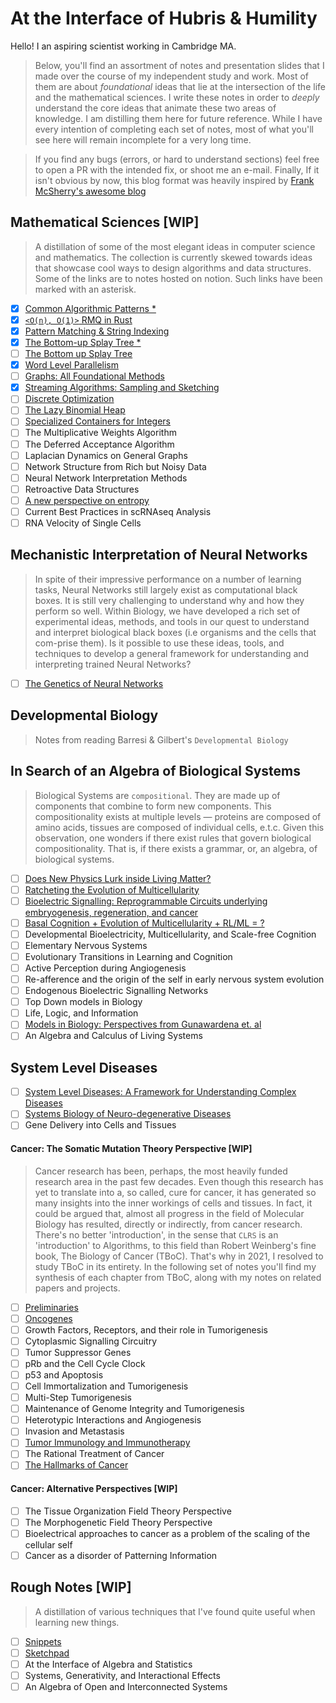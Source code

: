 # At the Interface of Hubris & Humility

Hello! I an aspiring scientist working in Cambridge MA.

> Below, you'll find an assortment of notes and presentation slides that I made over the course of my independent study and work. Most of them are about _foundational_ ideas that lie at the intersection of the life and the mathematical sciences. I write these notes in order to _deeply_ understand the core ideas that animate these two areas of knowledge. I am distilling them here for future reference. While I have every intention of completing each set of notes, most of what you'll see here will remain incomplete for a very long time.


> If you find any bugs (errors, or hard to understand sections) feel free to open a PR with the intended fix, or shoot me an e-mail. Finally, If it isn't obvious by now, this blog format was heavily inspired by [Frank McSherry's awesome blog](https://github.com/frankmcsherry/blog)

## Mathematical Sciences [WIP]

> A distillation of some of the most elegant ideas in computer science and mathematics. The collection is currently skewed towards ideas that showcase cool ways to design algorithms and data structures. Some of the links are to notes hosted on notion. Such links have been marked with an asterisk.

- [x]  [Common Algorithmic Patterns *](https://www.notion.so/A-note-on-algorithmic-design-patterns-20e50d39c99945e3ad8dfb804177ab3f)
- [x]  [`<O(n), O(1)>` RMQ in Rust](posts/mathematical-sciences/rmq.md)
- [x]  [Pattern Matching & String Indexing](posts/mathematical-sciences/string_indexing.md)
- [x]  [The Bottom-up Splay Tree *](https://www.notion.so/Splay-Trees-3942f6942b7f4b06b5f666912f26a33a)
- [ ]  [The Bottom up Splay Tree](posts/mathematical-sciences/splay.md)
- [x]  [Word Level Parallelism](posts/mathematical-sciences/wlp.md)
- [ ]  [Graphs: All Foundational Methods](posts/mathematical-sciences/graphs.md)
- [x]  [Streaming Algorithms: Sampling and Sketching](posts/mathematical-sciences/sketching.md)
- [ ]  [Discrete Optimization](posts/mathematical-sciences/optimization.md)
- [ ]  [The Lazy Binomial Heap](posts/mathematical-sciences/binomial.md)
- [ ]  [Specialized Containers for Integers](posts/mathematical-sciences/integer.md)
- [ ] The Multiplicative Weights Algorithm
- [ ] The Deferred Acceptance Algorithm
- [ ] Laplacian Dynamics on General Graphs
- [ ] Network Structure from Rich but Noisy Data
- [ ] Neural Network Interpretation Methods
- [ ] Retroactive Data Structures
- [ ] [A new perspective on entropy](posts/mathematical-sciences/tdb_entropy.md)
- [ ] Current Best Practices in scRNAseq Analysis
- [ ] RNA Velocity of Single Cells

## Mechanistic Interpretation of Neural Networks

> In spite of their impressive performance on a number of learning tasks, Neural Networks still largely exist as computational black boxes. It is still very challenging to understand why and how they perform so well.
> Within Biology, we have developed a rich set of experimental ideas, methods, and tools in our quest to understand and interpret biological black boxes (i.e organisms and the cells that com-prise them). Is it possible to use these ideas, tools, and techniques to develop a general framework for understanding and interpreting trained Neural Networks?

- [ ] [The Genetics of Neural Networks](posts/genetics-plus-anns/genetics%2Bnn.md)

## Developmental Biology

> Notes from reading Barresi & Gilbert's `Developmental Biology`


## In Search of an Algebra of Biological Systems

> Biological Systems are `compositional`. They are made up of components that combine to form new components. This compositionality exists at multiple levels — proteins are composed of amino acids, tissues are composed of individual cells, e.t.c. Given this observation, one wonders if there exist rules that govern biological compositionality. That is, if there exists a grammar, or, an algebra, of biological systems.

- [ ] [Does New Physics Lurk inside Living Matter?](posts/algebra-of-living-systems/new_physics.md)
- [ ] [Ratcheting the Evolution of Multicellularity](posts/algebra-of-living-systems/ratchet.md)
- [ ] [Bioelectric Signalling: Reprogrammable Circuits underlying embryogenesis, regeneration, and cancer](posts/algebra-of-living-systems/levin_cell_2021.md)
- [ ] [Basal Cognition + Evolution of Multicellularity + RL/ML = ?](posts/rl-plus-basal-cognition/basal_rl.md)
- [ ] Developmental Bioelectricity, Multicellularity, and Scale-free Cognition
- [ ] Elementary Nervous Systems
- [ ] Evolutionary Transitions in Learning and Cognition
- [ ] Active Perception during Angiogenesis
- [ ] Re-afference and the origin of the self in early nervous system evolution
- [ ] Endogenous Bioelectric Signalling Networks
- [ ] Top Down models in Biology
- [ ] Life, Logic, and Information
- [ ] [Models in Biology: Perspectives from Gunawardena et. al](posts/algebra-of-living-systems/models.md)
- [ ] An Algebra and Calculus of Living Systems

## System Level Diseases

- [ ]  [System Level Diseases: A Framework for Understanding Complex Diseases](posts/system-level-diseases/system_level.md)
- [ ]  [Systems Biology of Neuro-degenerative Diseases](posts/system-level-diseases/systems_biology.md)
- [ ] Gene Delivery into Cells and Tissues

#### Cancer: The Somatic Mutation Theory Perspective [WIP]

> Cancer research has been, perhaps, the most heavily funded research area in the past few decades. Even though this research has yet to translate into a, so called, cure for cancer, it has generated so many insights into the inner workings of cells and tissues. In fact, it could be argued that, almost all progress in the  field of Molecular Biology has resulted, directly or indirectly, from cancer research.
> There's no better 'introduction', in the sense that `CLRS` is an 'introduction' to Algorithms, to this field than Robert Weinberg's fine book, The Biology of Cancer (TBoC). That's why in 2021, I resolved to study TBoC in its entirety. In the following set of notes you'll find my synthesis of each chapter from TBoC, along with my notes on related papers and projects.

- [ ]  [Preliminaries](posts/system-level-diseases/prelim.md)
- [ ]  [Oncogenes](posts/system-level-diseases/oncogenes.md)
- [ ]  Growth Factors, Receptors, and their role in Tumorigenesis
- [ ]  Cytoplasmic Signalling Circuitry
- [ ]  Tumor Suppressor Genes
- [ ]  pRb and the Cell Cycle Clock
- [ ]  p53 and Apoptosis
- [ ]  Cell Immortalization and Tumorigenesis
- [ ]  Multi-Step Tumorigenesis
- [ ]  Maintenance of Genome Integrity and Tumorigenesis
- [ ]  Heterotypic Interactions and Angiogenesis
- [ ]  Invasion and Metastasis
- [ ]  [Tumor Immunology and Immunotherapy](posts/system-level-diseases/immunotherapy.md)
- [ ]  The Rational Treatment of Cancer
- [ ]  [The Hallmarks of Cancer](posts/system-level-diseases/cancer_hallmarks.md)

#### Cancer: Alternative Perspectives [WIP]

- [ ] The Tissue Organization Field Theory Perspective
- [ ] The Morphogenetic Field Theory Perspective
- [ ] Bioelectrical approaches to cancer as a problem of the scaling of the cellular self
- [ ] Cancer as a disorder of Patterning Information

## Rough Notes [WIP]

> A distillation of various techniques that I've found quite useful when learning new things.

- [ ] [Snippets](posts/working-log/cogent.md)
- [ ] [Sketchpad](posts/working-log/a.md)
- [ ] At the Interface of Algebra and Statistics
- [ ] Systems, Generativity, and Interactional Effects
- [ ] An Algebra of Open and Interconnected Systems
